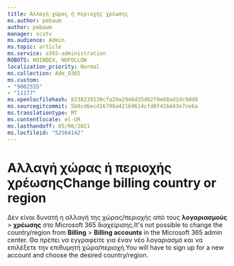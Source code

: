 ```yaml
---
title: Αλλαγή χώρας ή περιοχής χρέωσης
ms.author: pebaum
author: pebaum
manager: scotv
ms.audience: Admin
ms.topic: article
ms.service: o365-administration
ROBOTS: NOINDEX, NOFOLLOW
localization_priority: Normal
ms.collection: Adm_O365
ms.custom:
- "9002555"
- "11177"
ms.openlocfilehash: 8238239130cfa29a2946d35d62f0e68ad1dc9dd8
ms.sourcegitcommit: 5b0cd6ecd16798a421b9614cfd0f416d43e7ce6a
ms.translationtype: MT
ms.contentlocale: el-GR
ms.lasthandoff: 05/06/2021
ms.locfileid: "52564142"
---
```

# <a name="change-billing-country-or-region"></a><span data-ttu-id="d0ed5-102">Αλλαγή χώρας ή περιοχής χρέωσης</span><span class="sxs-lookup"><span data-stu-id="d0ed5-102">Change billing country or region</span></span>

<span data-ttu-id="d0ed5-103">Δεν είναι δυνατή η αλλαγή της χώρας/περιοχής από τους **λογαριασμούς**  >  **χρέωσης** στο Microsoft 365 διαχείρισης.</span><span class="sxs-lookup"><span data-stu-id="d0ed5-103">It's not possible to change the country/region from **Billing** > **Billing accounts** in the Microsoft 365 admin center.</span></span> <span data-ttu-id="d0ed5-104">Θα πρέπει να εγγραφείτε για έναν νέο λογαριασμό και να επιλέξετε την επιθυμητή χώρα/περιοχή.</span><span class="sxs-lookup"><span data-stu-id="d0ed5-104">You will have to sign up for a new account and choose the desired country/region.</span></span> 